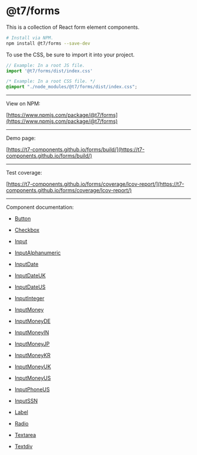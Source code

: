 # @t7/forms

This is a collection of React form element components.

```sh
# Install via NPM.
npm install @t7/forms --save-dev
```

To use the CSS, be sure to import it into your project.

```js
// Example: In a root JS file.
import '@t7/forms/dist/index.css'
```

```css
/* Example: In a root CSS file. */
@import "./node_modules/@t7/forms/dist/index.css";
```

---

View on NPM:

[https://www.npmjs.com/package/@t7/forms](https://www.npmjs.com/package/@t7/forms)

---

Demo page:

[https://t7-components.github.io/forms/build/](https://t7-components.github.io/forms/build/)

---

Test coverage:

[https://t7-components.github.io/forms/coverage/lcov-report/](https://t7-components.github.io/forms/coverage/lcov-report/)

---

Component documentation:

- [Button](https://github.com/t7-components/forms/tree/master/source/button/README.md)

- [Checkbox](https://github.com/t7-components/forms/tree/master/source/checkbox/README.md)

- [Input](https://github.com/t7-components/forms/tree/master/source/input/README.md)

- [InputAlphanumeric](https://github.com/t7-components/forms/tree/master/source/input_alphanumeric/README.md)

- [InputDate](https://github.com/t7-components/forms/tree/master/source/input_date/README.md)

- [InputDateUK](https://github.com/t7-components/forms/tree/master/source/input_date_uk/README.md)

- [InputDateUS](https://github.com/t7-components/forms/tree/master/source/input_date_us/README.md)

- [InputInteger](https://github.com/t7-components/forms/tree/master/source/input_integer/README.md)

- [InputMoney](https://github.com/t7-components/forms/tree/master/source/input_money/README.md)

- [InputMoneyDE](https://github.com/t7-components/forms/tree/master/source/input_money_de/README.md)

- [InputMoneyIN](https://github.com/t7-components/forms/tree/master/source/input_money_in/README.md)

- [InputMoneyJP](https://github.com/t7-components/forms/tree/master/source/input_money_jp/README.md)

- [InputMoneyKR](https://github.com/t7-components/forms/tree/master/source/input_money_kr/README.md)

- [InputMoneyUK](https://github.com/t7-components/forms/tree/master/source/input_money_uk/README.md)

- [InputMoneyUS](https://github.com/t7-components/forms/tree/master/source/input_money_us/README.md)

- [InputPhoneUS](https://github.com/t7-components/forms/tree/master/source/input_phone_us/README.md)

- [InputSSN](https://github.com/t7-components/forms/tree/master/source/input_ssn/README.md)

- [Label](https://github.com/t7-components/forms/tree/master/source/label/README.md)

- [Radio](https://github.com/t7-components/forms/tree/master/source/radio/README.md)

- [Textarea](https://github.com/t7-components/forms/tree/master/source/textarea/README.md)

- [Textdiv](https://github.com/t7-components/forms/tree/master/source/textdiv/README.md)